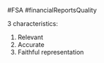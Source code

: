 #FSA #financialReportsQuality 

3 characteristics: 
1. Relevant 
2. Accurate 
3. Faithful representation 